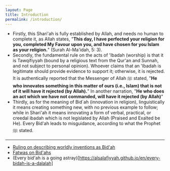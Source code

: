 ```yaml
---
layout: Page
title: Introduction
permalink: /introduction/
---
```


- Firstly, this Shari'ah is fully established by Allah, and needs no human to complete it, as Allah states, "**This day, I have perfected your religion for you, completed My Favour upon you, and have chosen for you Islam as your religion.**" (Surah Al-Ma'idah, 5: 3). 
- Secondly, the fundamental rule on the acts of 'Ibadah (worship) is that it is Tawqifiyyah (bound by a religious text from the Qur'an and Sunnah, and not subject to personal opinion). Whoever claims that an 'Ibadah is legitimate should provide evidence to support it; otherwise, it is rejected. It is authentically reported that the Messenger of Allah ﷺ stated, "**He who innovates something in this matter of ours (i.e., Islam) that is not of it will have it rejected (by Allah).**" In another narration, "**He who does an act which we have not commanded, will have it rejected (by Allah)**" 
- Thirdly, as for the meaning of Bid`ah (innovation in religion), linguistically it means creating something new, with no previous example to follow; while in Shari'ah it means innovating a form of verbal, practical, or creedal ibadah which is not legislated by Allah (Praised and Exalted be He). Every Bid'ah leads to misguidance, according to what the Prophet ﷺ stated. 

---

- [Ruling on describing worldly inventions as Bid'ah](https://alsalafiyyah.github.io/rule-on-describing-wordly-investions-as-bidah)
- [Fatwas on Bid'ahs](https://alsalafiyyah.github.io/category/bidah/)
- (Every bid'ah is a going astray)[https://alsalafiyyah.github.io/en/every-bidah-is-a-dalalah]
